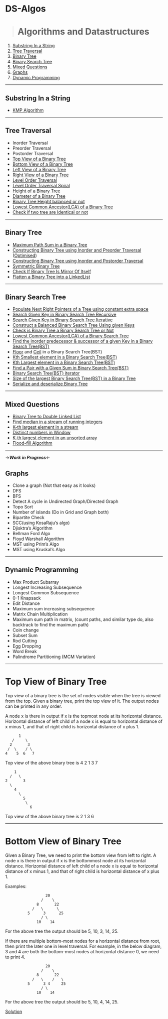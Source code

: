 # DS-Algos
> # Algorithms and Datastructures
1. [Substring In a String](#substring-in-a-string)
2. [Tree Traversal](#tree-traversal)
3. [Binary Tree](#binary-tree)
4. [Binary Search Tree](#binary-search-tree)
5. [Mixed Questions](#mixed-questions)
6. [Graphs](#graphs)
7. [Dynamic Programming](#dynamic-programming)
**********************************************************************************

## Substring In a String
- [KMP Algorithm](./KMPAlgorithm.java)

**********************************************************************************

## Tree Traversal
- Inorder Traversal
- Preorder Traversal
- Postorder Traversal
- [Top View of a Binary Tree](#top-view-of-binary-tree)
- [Bottom View of a Binary Tree](#bottom-view-of-binary-tree)
- [Left View of a Binary Tree](./TreeLeftView.java)
- [Right View of a Binary Tree](./TreeRightView.java)
- [Level Order Traversal](./Practice/LevelOrderTraversal.java)
- [Level Order Traversal Spiral](./Practice/LevelOrderTraversalSpiral.java)
- [Height of a Binary Tree](./Practice/HeightOfBinaryTree.java)
- [Diameter of a Binary Tree](./Practice/DiameterOfBinaryTree.java)
- [Binary Tree Height balanced or not](./Practice/BinaryTreeBalancedOrNot.java)
- [Lowest Common Ancestor(LCA) of a Binary Tree](./Practice/LCA.java)
- [Check if two tree are Identical or not](./Practice/IdenticalTrees.java)

**********************************************************************************

## Binary Tree
- [Maximum Path Sum in a Binary Tree](./Practice/MaximumPathSum.java)
- [Constructing Binary Tree using Inorder and Preorder Traversal](./Practice/BinaryTreeUsingPreOrderAndInOrder.java) ([Optimised](./Practice/BinaryTreeUsingPreOrderAndInOrderOptimized.java))
- [Constructing Binary Tree using Inorder and Postorder Traversal](./Practice/BinaryTreeUsingPostOrderAndInOrder.java)
- [Symmetric Binary Tree](./Practice/SymmetricBinaryTree.java)
- [Check If Binary Tree Is Mirror Of Itself](./Practice/CheckIfBinaryTreeIsMirrorOfItself.java)
- [Flatten a Binary Tree into a LinkedList](./Practice/FlattenABinaryTreeIntoLinkedList.java)

**********************************************************************************

## Binary Search Tree
- [Populate Next Right Pointers of a Tree using constant extra space](./Practice/NextRightPointersOfATree.java)
- [Search Given Key in Binary Search Tree Recursive](./Practice/SearchGivenKeyInBSTRecursive.java)
- [Search Given Key in Binary Search Tree Iterative](./Practice/SearchGivenKeyInBSTIterative.java)
- [Construct a Balanced Binary Search Tree Using given Keys](./Practice/ConstructABalancedBSTUsingGivenKeys.java)
- [Check is Binary Tree a Binary Search Tree or Not](./Practice/CheckIsBTaBSTorNot.java)
- [Lowest Common Ancestor(LCA) of a Binary Search Tree](./Practice/LCAofBST.java)
- [Find the inorder predecessor & successor of a given Key in a Binary Search Tree(BST)](./Practice/InorderPreSucOfAGivenKeyInBST.java)
- [Floor](./Practice/FloorInaBST.java) and [Ceil](./Practice/CeilInaBST.java) in a Binary Search Tree(BST)
- [Kth Smallest element in a Binary Search Tree(BST)](./Practice/KthSmallestInABST.java)
- [Kth Largest element in a Binary Search Tree(BST)](./Practice/KthLargestInABST.java)
- [Find a Pair with a Given Sum in Binary Search Tree(BST)](./Practice/FindAPairWithAGivenSumInBST.java)
- [Binary Search Tree(BST) iterator](./Practice/BSTIterator.java)
- [Size of the largest Binary Search Tree(BST) in a Binary Tree](./Practice/SizeOfLargestBSTInBT.java)
- [Serialize and deserialize Binary Tree](./Practice/SerializeDeserializeABinaryTree.java)

**********************************************************************************

## Mixed Questions
- [Binary Tree to Double Linked List](./Practice/BTtoDLL.java)
- [Find median in a stream of running integers](./Practice/FindMedianInAStreamOfRunningIntegers.java)
- [K-th largest element in a stream](./Practice/KthLargestElementInAStream.java)
- [Distinct numbers in Window](./Practice/DistinctNumbersInAWindow.java)
- [K-th largest element in an unsorted array](./Practice/KthLargestElementInUnsortedArray.java)
- [Flood-fill Algorithm](./Practice/FloodFillAlgorithm.java)

**********************************************************************************
->***Work in Progress***<-
## Graphs
- Clone a graph (Not that easy as it looks)
- DFS
- BFS
- Detect A cycle in Undirected Graph/Directed Graph
- Topo Sort
- Number of islands (Do in Grid and Graph both)
- Bipartite Check
- SCC(using KosaRaju’s algo)
- Djisktra’s Algorithm
- Bellman Ford Algo
- Floyd Warshall Algorithm
- MST using Prim’s Algo
- MST using Kruskal’s Algo

**********************************************************************************

## Dynamic Programming
- Max Product Subarray
- Longest Increasing Subsequence
- Longest Common Subsequence
- 0-1 Knapsack
- Edit Distance
- Maximum sum increasing subsequence
- Matrix Chain Multiplication
- Maximum sum path in matrix, (count paths, and similar type do, also backtrack to find the maximum path)
- Coin change
- Subset Sum
- Rod Cutting
- Egg Dropping
- Word Break
- Palindrome Partitioning (MCM Variation)

**********************************************************************************

# Top View of Binary Tree

Top view of a binary tree is the set of nodes visible when the tree is viewed from the top. Given a binary tree, print the top view of it. The output nodes can be printed in any order.

A node x is there in output if x is the topmost node at its horizontal distance. Horizontal distance of left child of a node x is equal to horizontal distance of x minus 1, and that of right child is horizontal distance of x plus 1.

          1
       /     \
      2       3
     /  \    / \
    4    5  6   7
Top view of the above binary tree is
4 2 1 3 7

        1
      /   \
    2       3
      \   
        4  
          \
            5
             \
               6
Top view of the above binary tree is
2 1 3 6

**********************************************************************************

# Bottom View of Binary Tree

Given a Binary Tree, we need to print the bottom view from left to right. A node x is there in output if x is the bottommost node at its horizontal distance. Horizontal distance of left child of a node x is equal to horizontal distance of x minus 1, and that of right child is horizontal distance of x plus 1.

Examples:

                      20
                    /    \
                  8       22
                /   \      \
              5      3      25
                    / \      
                  10    14

For the above tree the output should be 5, 10, 3, 14, 25.

If there are multiple bottom-most nodes for a horizontal distance from root, then print the later one in level traversal. For example, in the below diagram, 3 and 4 are both the bottom-most nodes at horizontal distance 0, we need to print 4.

                   
                      20
                    /    \
                  8       22
                /   \    /   \
              5      3 4     25
                    / \      
                  10    14 
For the above tree the output should be 5, 10, 4, 14, 25.

[Solution](./TreeBottomView.java)
